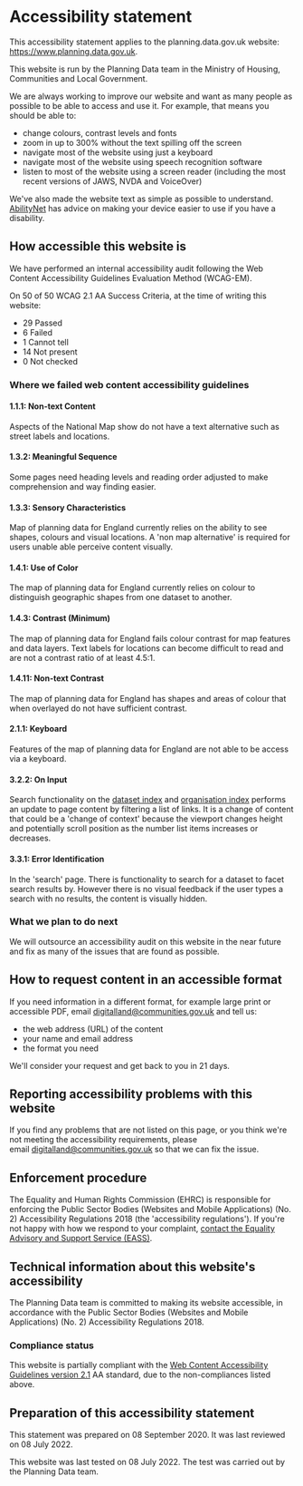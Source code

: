 # Accessibility statement

This accessibility statement applies to the planning.data.gov.uk website: <https://www.planning.data.gov.uk>.

This website is run by the Planning Data team in the Ministry of Housing, Communities and Local Government.

We are always working to improve our website and want as many people as possible to be able to access and use it. For example, that means you should be able to:

- change colours, contrast levels and fonts
- zoom in up to 300% without the text spilling off the screen
- navigate most of the website using just a keyboard
- navigate most of the website using speech recognition software
- listen to most of the website using a screen reader (including the most recent versions of JAWS, NVDA and VoiceOver)

We've also made the website text as simple as possible to understand. [ AbilityNet](https://mcmw.abilitynet.org.uk/) has advice on making your device easier to use if you have a disability.

## How accessible this website is

We have performed an internal accessibility audit following the Web Content Accessibility Guidelines Evaluation Method (WCAG-EM).

On 50 of 50 WCAG 2.1 AA Success Criteria, at the time of writing this website:

- 29 Passed
- 6 Failed
- 1 Cannot tell
- 14 Not present
- 0 Not checked

### Where we failed web content accessibility guidelines

#### 1.1.1: Non-text Content

Aspects of the National Map show do not have a text alternative such as street labels and locations.

#### 1.3.2: Meaningful Sequence

Some pages need heading levels and reading order adjusted to make comprehension and way finding easier.

#### 1.3.3: Sensory Characteristics

Map of planning data for England currently relies on the ability to see shapes, colours and visual locations. A 'non map alternative' is required for users unable able perceive content visually.

#### 1.4.1: Use of Color

The map of planning data for England currently relies on colour to distinguish geographic shapes from one dataset to another.

#### 1.4.3: Contrast (Minimum)

The map of planning data for England fails colour contrast for map features and data layers. Text labels for locations can become difficult to read and are not a contrast ratio of at least 4.5:1.

#### 1.4.11: Non-text Contrast

The map of planning data for England has shapes and areas of colour that when overlayed do not have sufficient contrast.

#### 2.1.1: Keyboard

Features of the map of planning data for England are not able to be access via a keyboard.

#### 3.2.2: On Input

Search functionality on the [dataset index](/dataset/) and [organisation index](/organisation/) performs an update to page content by filtering a list of links. It is a change of content that could be a 'change of context' because the viewport changes height and potentially scroll position as the number list items increases or decreases.

#### 3.3.1: Error Identification

In the 'search' page. There is functionality to search for a dataset to facet search results by. However there is no visual feedback if the user types a search with no results, the content is visually hidden.

### What we plan to do next

We will outsource an accessibility audit on this website in the near future and fix as many of the issues that are found as possible.

## How to request content in an accessible format

If you need information in a different format, for example large print or accessible PDF, email <digitalland@communities.gov.uk> and tell us:

- the web address (URL) of the content
- your name and email address
- the format you need

We'll consider your request and get back to you in 21 days.

## Reporting accessibility problems with this website

If you find any problems that are not listed on this page, or you think we're not meeting the accessibility requirements, please email <digitalland@communities.gov.uk> so that we can fix the issue.

## Enforcement procedure

The Equality and Human Rights Commission (EHRC) is responsible for enforcing the Public Sector Bodies (Websites and Mobile Applications) (No. 2) Accessibility Regulations 2018 (the 'accessibility regulations'). If you're not happy with how we respond to your complaint, [contact the Equality Advisory and Support Service (EASS)](https://www.equalityadvisoryservice.com/).

## Technical information about this website's accessibility

The Planning Data team is committed to making its website accessible, in accordance with the Public Sector Bodies (Websites and Mobile Applications) (No. 2) Accessibility Regulations 2018.

### Compliance status

This website is partially compliant with the [Web Content Accessibility Guidelines version 2.1](https://www.w3.org/TR/WCAG21/) AA standard, due to the non-compliances listed above.

## Preparation of this accessibility statement

This statement was prepared on 08 September 2020. It was last reviewed on 08 July 2022.

This website was last tested on 08 July 2022. The test was carried out by the Planning Data team.
